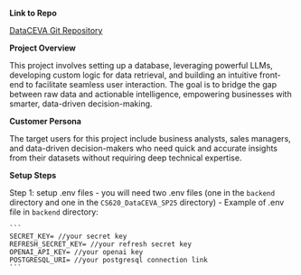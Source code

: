 **Link to Repo**
 
[DataCEVA Git Repository](https://github.com/KharvC/CS620_DataCEVA_SP25)

**Project Overview**

This project involves setting up a database, leveraging powerful LLMs, developing custom logic for data retrieval, and building an intuitive front-end to facilitate seamless user interaction. The goal is to bridge the gap between raw data and actionable intelligence, empowering businesses with smarter, data-driven decision-making.

**Customer Persona**

The target users for this project include business analysts, sales managers, and data-driven decision-makers who need quick and accurate insights from their datasets without requiring deep technical expertise.

**Setup Steps**

Step 1: setup .env files
    - you will need two .env files (one in the `backend` directory and one in the `CS620_DataCEVA_SP25` directory)
    - Example of .env file in `backend` directory:

    ```
    SECRET_KEY= //your secret key
    REFRESH_SECRET_KEY= //your refresh secret key
    OPENAI_API_KEY= //your openai key
    POSTGRESQL_URI= //your postgresql connection link
    ```